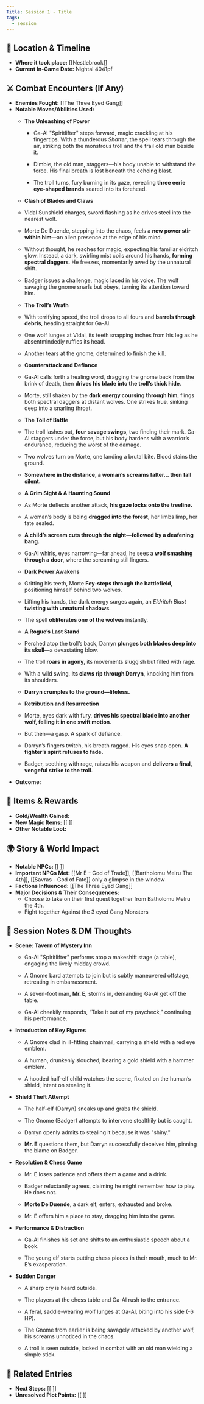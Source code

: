 ```yaml
---
Title: Session 1 - Title
tags:
  - session
---
```



## 📍 Location & Timeline
- **Where it took place:** [[Nestlebrook]]  
- **Current In-Game Date:**  Nightal 4041pf
  

## ⚔️ Combat Encounters (If Any)
- **Enemies Fought:** [[The Three Eyed Gang]]  
- **Notable Moves/Abilities Used:**  
	- **The Unleashing of Power**
    
	    - Ga-Al "Spiritlifter" steps forward, magic crackling at his fingertips. With a thunderous _Shatter_, the spell tears through the air, striking both the monstrous troll and the frail old man beside it.
        
	    - Dimble, the old man, staggers—his body unable to withstand the force. His final breath is lost beneath the echoing blast.
        
	    - The troll turns, fury burning in its gaze, revealing **three eerie eye-shaped brands** seared into its forehead.
        
	- **Clash of Blades and Claws**
    
    - Vidal Sunshield charges, sword flashing as he drives steel into the nearest wolf.
        
    - Morte De Duende, stepping into the chaos, feels a **new power stir within him**—an alien presence at the edge of his mind.
        
    - Without thought, he reaches for magic, expecting his familiar eldritch glow. Instead, a dark, swirling mist coils around his hands, **forming spectral daggers**. He freezes, momentarily awed by the unnatural shift.
        
    - Badger issues a challenge, magic laced in his voice. The wolf savaging the gnome snarls but obeys, turning its attention toward him.
        
	- **The Troll’s Wrath**
    
    - With terrifying speed, the troll drops to all fours and **barrels through debris**, heading straight for Ga-Al.
        
    - One wolf lunges at Vidal, its teeth snapping inches from his leg as he absentmindedly ruffles its head.
        
    - Another tears at the gnome, determined to finish the kill.
        
	- **Counterattack and Defiance**
    
    - Ga-Al calls forth a healing word, dragging the gnome back from the brink of death, then **drives his blade into the troll’s thick hide**.
        
    - Morte, still shaken by the **dark energy coursing through him**, flings both spectral daggers at distant wolves. One strikes true, sinking deep into a snarling throat.
        
	- **The Toll of Battle**
    
    - The troll lashes out, **four savage swings**, two finding their mark. Ga-Al staggers under the force, but his body hardens with a warrior’s endurance, reducing the worst of the damage.
        
    - Two wolves turn on Morte, one landing a brutal bite. Blood stains the ground.
        
    - **Somewhere in the distance, a woman’s screams falter… then fall silent.**
        
	- **A Grim Sight & A Haunting Sound**
    
    - As Morte deflects another attack, **his gaze locks onto the treeline.**
        
    - A woman’s body is being **dragged into the forest**, her limbs limp, her fate sealed.
        
    - **A child’s scream cuts through the night—followed by a deafening bang.**
        
    - Ga-Al whirls, eyes narrowing—far ahead, he sees a **wolf smashing through a door**, where the screaming still lingers.
        
	- **Dark Power Awakens**
    
    - Gritting his teeth, Morte **Fey-steps through the battlefield**, positioning himself behind two wolves.
        
    - Lifting his hands, the dark energy surges again, an _Eldritch Blast_ **twisting with unnatural shadows**.
        
    - The spell **obliterates one of the wolves** instantly.
        
	- **A Rogue’s Last Stand**
    
    - Perched atop the troll’s back, Darryn **plunges both blades deep into its skull**—a devastating blow.
        
    - The troll **roars in agony**, its movements sluggish but filled with rage.
        
    - With a wild swing, **its claws rip through Darryn**, knocking him from its shoulders.
        
    - **Darryn crumples to the ground—lifeless.**
        
	- **Retribution and Resurrection**
    
    - Morte, eyes dark with fury, **drives his spectral blade into another wolf, felling it in one swift motion**.
        
    - But then—a gasp. A spark of defiance.
        
    - Darryn’s fingers twitch, his breath ragged. His eyes snap open. **A fighter’s spirit refuses to fade.**
        
    - Badger, seething with rage, raises his weapon and **delivers a final, vengeful strike to the troll**.
- **Outcome:**  

## 🔮 Items & Rewards
- **Gold/Wealth Gained:**  
- **New Magic Items:** [[ ]]  
- **Other Notable Loot:**  

## 🌍 Story & World Impact
- **Notable NPCs:** [[ ]]
- **Important NPCs Met:** [[Mr E -  God of Trade]],  [[Bartholomu Melru The 4th]],  [[Savras - God of Fate]] only a glimpse in the window  
- **Factions Influenced:** [[The Three Eyed Gang]]  
- **Major Decisions & Their Consequences:** 
	- Choose to take on their first quest together from Batholomu Melru the 4th.
	- Fight together Against the 3 eyed Gang Monsters

## 📝 Session Notes & DM Thoughts
- **Scene: Tavern of Mystery Inn**
    
    - Ga-Al "Spiritlifter" performs atop a makeshift stage (a table), engaging the lively midday crowd.
        
    - A Gnome bard attempts to join but is subtly maneuvered offstage, retreating in embarrassment.
        
    - A seven-foot man, **Mr. E**, storms in, demanding Ga-Al get off the table.
        
    - Ga-Al cheekily responds, “Take it out of my paycheck,” continuing his performance.
        
- **Introduction of Key Figures**
    
    - A Gnome clad in ill-fitting chainmail, carrying a shield with a red eye emblem.
        
    - A human, drunkenly slouched, bearing a gold shield with a hammer emblem.
        
    - A hooded half-elf child watches the scene, fixated on the human’s shield, intent on stealing it.
        
- **Shield Theft Attempt**
    
    - The half-elf (Darryn) sneaks up and grabs the shield.
        
    - The Gnome (Badger) attempts to intervene stealthily but is caught.
        
    - Darryn openly admits to stealing it because it was "shiny."
        
    - **Mr. E** questions them, but Darryn successfully deceives him, pinning the blame on Badger.
        
- **Resolution & Chess Game**
    
    - Mr. E loses patience and offers them a game and a drink.
        
    - Badger reluctantly agrees, claiming he might remember how to play. He does not.
        
    - **Morte De Duende**, a dark elf, enters, exhausted and broke.
        
    - Mr. E offers him a place to stay, dragging him into the game.
        
- **Performance & Distraction**
    
    - Ga-Al finishes his set and shifts to an enthusiastic speech about a book.
        
    - The young elf starts putting chess pieces in their mouth, much to Mr. E’s exasperation.
        
- **Sudden Danger**
    
    - A sharp cry is heard outside.
        
    - The players at the chess table and Ga-Al rush to the entrance.
        
    - A feral, saddle-wearing wolf lunges at Ga-Al, biting into his side (-6 HP).
        
    - The Gnome from earlier is being savagely attacked by another wolf, his screams unnoticed in the chaos.
        
    - A troll is seen outside, locked in combat with an old man wielding a simple stick.

## 🔗 Related Entries
- **Next Steps:** [[ ]]  
- **Unresolved Plot Points:** [[ ]]  
